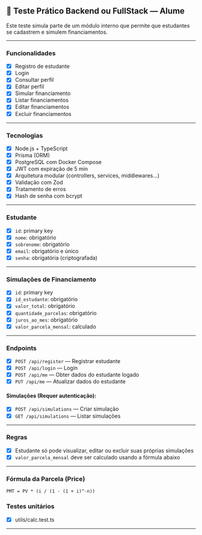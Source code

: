 ## 🧪 Teste Prático Backend ou FullStack — Alume

Este teste simula parte de um módulo interno que permite que estudantes se cadastrem e simulem financiamentos.

---

### Funcionalidades

- [x] Registro de estudante
- [x] Login
- [x] Consultar perfil
- [x] Editar perfil
- [x] Simular financiamento
- [x] Listar financiamentos
- [x] Editar financiamentos
- [x] Excluir financiamentos

---

### Tecnologias

- [x] Node.js + TypeScript
- [x] Prisma (ORM)
- [x] PostgreSQL com Docker Compose
- [x] JWT com expiração de 5 min
- [x] Arquitetura modular (controllers, services, middlewares...)
- [x] Validação com Zod
- [x] Tratamento de erros
- [x] Hash de senha com bcrypt

---

### Estudante

- [x] `id`: primary key
- [x] `nome`: obrigatório
- [x] `sobrenome`: obrigatório
- [x] `email`: obrigatório e único
- [x] `senha`: obrigatória (criptografada)

---

### Simulações de Financiamento

- [x] `id`: primary key
- [x] `id_estudante`: obrigatório
- [x] `valor_total`: obrigatório
- [x] `quantidade_parcelas`: obrigatório
- [x] `juros_ao_mes`: obrigatório
- [x] `valor_parcela_mensal`: calculado

---

### Endpoints

- [x] `POST /api/register` — Registrar estudante
- [x] `POST /api/login` — Login
- [x] `POST /api/me` — Obter dados do estudante logado
- [x] `PUT /api/me` — Atualizar dados do estudante

#### Simulações (Requer autenticação):

- [x] `POST /api/simulations` — Criar simulação
- [x] `GET /api/simulations` — Listar simulações

---

### Regras

- [x] Estudante só pode visualizar, editar ou excluir suas próprias simulações
- [x] `valor_parcela_mensal` deve ser calculado usando a fórmula abaixo

---

### Fórmula da Parcela (Price)

```text
PMT = PV * (i / (1 - (1 + i)^-n))
```

### Testes unitários

- [x] utils/calc.test.ts

---
